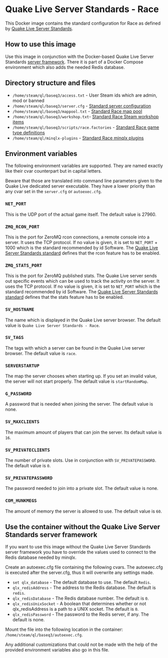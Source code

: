 # Quake Live Server Standards - Race

This Docker image contains the standard configuration for Race as defined by [Quake Live Server Standards](https://github.com/quakelive-server-standards).

## How to use this image

Use this image in conjunction with the Docker-based Quake Live Server Standards [server framework](https://github.com/quakelive-server-standards/server-framework). There it is part of a Docker Compose environment which also adds the needed Redis database.

## Directory structure and files

- `/home/steam/ql/baseq3/access.txt` - User Steam ids which are admin, mod or banned
- `/home/steam/ql/baseq3/server.cfg` - [Standard server configuration](https://github.com/quakelive-server-standards/server-framework/blob/master/configs/standard/server.cfg)
- `/home/steam/ql/baseq3/mappool.txt` - [Standard Race map pool](https://github.com/quakelive-server-standards/server-framework/blob/master/mappools/standard/race/mappool.txt)
- `/home/steam/ql/baseq3/workshop.txt`- [Standard Race Steam workshop items](https://github.com/quakelive-server-standards/server-framework/blob/master/workshop/standard/race/workshop.txt)
- `/home/steam/ql/baseq3/scripts/race.factories` - [Standard Race game type definitions](https://github.com/quakelive-server-standards/server-framework/blob/master/factories/standard/race/race.factories)
- `/home/steam/ql/minqlx-plugins` - [Standard Race minqlx plugins](https://github.com/quakelive-server-standards/server-framework/tree/master/minqlx-plugins/standard/race)

## Environment variables

The following environment variables are supported. They are named exactly like their cvar counterpart but in capital letters.

Beware that those are translated into command line parameters given to the Quake Live dedicated server executable. They have a lower priority than any cvar set in the `server.cfg` or `autoexec.cfg`.

### `NET_PORT`

This is the UDP port of the actual game itself. The default value is 27960.

### `ZMQ_RCON_PORT`

This is the port for ZeroMQ rcon connections, a remote console into a server. It uses the TCP protocol. If no value is given, it is set to `NET_PORT` + 1000 which is the standard recommended by id Software. The [Quake Live Server Standards standard](https://github.com/quakelive-server-standards/server-framework/blob/master/configs/standard/README.md) defines that the rcon feature has to be enabled.

### `ZMQ_STATS_PORT`

This is the port for ZeroMQ published stats. The Quake Live server sends out specific events which can be used to track the activity on the server. It uses the TCP protocol. If no value is given, it is set to `NET_PORT` which is the standard recommended by id Software. The [Quake Live Server Standards standard](https://github.com/quakelive-server-standards/server-framework/blob/master/configs/standard/README.md) defines that the stats feature has to be enabled.

### `SV_HOSTNAME`

The name which is displayed in the Quake Live server browser. The default value is `Quake Live Server Standards - Race`.

### `SV_TAGS`

The tags with which a server can be found in the Quake Live server browser. The default value is `race`.

### `SERVERSTARTUP`

The map the server chooses when starting up. If you set an invalid value, the server will not start properly. The default value is `startRandomMap`.

### `G_PASSWORD`

A password that is needed when joining the server. The default value is none.

### `SV_MAXCLIENTS`

The maximum amount of players that can join the server. Its default value is `16`.

### `SV_PRIVATECLIENTS`

The number of private slots. Use in conjunction with `SV_PRIVATEPASSWORD`. The default value is `0`.

### `SV_PRIVATEPASSWORD`

The password needed to join into a private slot. The default value is none.

### `COM_HUNKMEGS`

The amount of memory the server is allowed to use. The default value is `60`.

## Use the container without the Quake Live Server Standards server framework

If you want to use this image without the Quake Live Server Standards server framework you have to override the values used to connect to the Redis database needed by minqlx.

Create an autoexec.cfg file containing the following cvars. The autoexec.cfg is executed after the server.cfg, thus it will overwrite any settings made.

- `set qlx_database` - The default database to use. The default `Redis`.
- `qlx_redisAddress` - The address to the Redis database. The default is `redis`.
- `qlx_redisDatabase` - The Redis database number. The default is `0`.
- `qlx_redisUnixSocket` - A boolean that determines whether or not qlx_redisAddress is a path to a UNIX socket. The default is `0`.
- `qlx_redisPassword` - The password to the Redis server, if any. The default is none.

Mount the file into the following location in the container: `/home/steam/ql/baseq3/autoexec.cfg`.

Any additional customizations that could not be made with the help of the provided environment variables also go in this file.